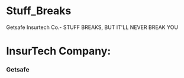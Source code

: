 # Stuff_Breaks
Getsafe Insurtech Co.- STUFF BREAKS, BUT IT'LL NEVER BREAK YOU

 #                                 InsurTech Company:        
### **Getsafe**






<!--stackedit_data:
eyJoaXN0b3J5IjpbODgxMzY5MzUxLC0xNDU0NjQ3NTgsMjk0NT
k0NDY4LC0xMjE5OTYyNTU5XX0=
-->
